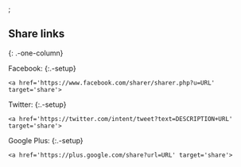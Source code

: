 ;

Share links
-----------

{: .-one-column}

Facebook: {:.-setup}

    <a href='https://www.facebook.com/sharer/sharer.php?u=URL' target='share'>

Twitter: {:.-setup}

    <a href='https://twitter.com/intent/tweet?text=DESCRIPTION+URL' target='share'>

Google Plus: {:.-setup}

    <a href='https://plus.google.com/share?url=URL' target='share'>
